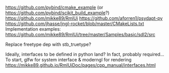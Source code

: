 https://github.com/pybind/cmake_example (or https://github.com/pybind/scikit_build_example?)
https://github.com/mikke89/RmlUi
https://github.com/aforren1/psydapt-py
https://github.com/jhasse/jngl-rocket/blob/master/CMakeLists.txt
Implementation examples: https://github.com/mikke89/RmlUi/tree/master/Samples/basic/sdl2/src

Replace freetype dep with stb_truetype?

Ideally, interfaces to be defined in python land? In fact, probably required...
To start, glfw for system interface & moderngl for rendering
https://mikke89.github.io/RmlUiDoc/pages/cpp_manual/interfaces.html